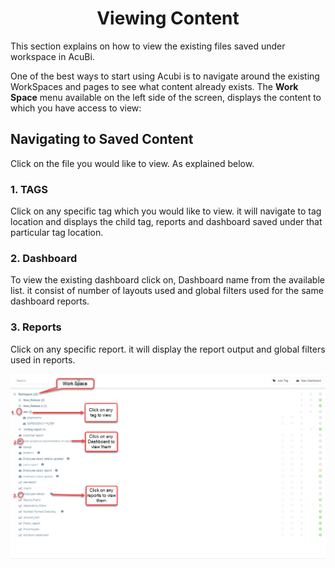 
<center><h1>Viewing Content</h1></center>

This section explains on how to view the existing files saved under workspace in AcuBi.

One of the best ways to start using Acubi is to navigate around the existing WorkSpaces and pages to see what content already exists. The **Work Space** menu available on the left side of the screen, displays the content to which you have access to view:


## Navigating to Saved Content 

Click on the file you would like to view. As explained below.

### 1. TAGS

Click on any specific tag which you would like to view. it will navigate to tag location and displays the child tag, reports and dashboard saved under that particular tag location.

### 2. Dashboard

 To view the existing dashboard click on, Dashboard name from the available list. it consist of number of layouts used and global filters used for the same dashboard reports.
 
 ### 3. Reports
 
 Click on any specific report. it will display the report output and global filters used in reports.

![enter image description here](https://raw.githubusercontent.com/sv18042016/fp1/0545ded450f2a313773cd22169ff96aa6c7db5d2/images/view_list2.png)





<!--stackedit_data:
eyJoaXN0b3J5IjpbODQ0NTM0MTc2LDE0MTcyNDI3NTgsLTE4NT
c4Nzk5NzQsLTk2NjA4MDMxMSwxODE2OTMxMzQwLDE4MzgxOTM0
MjAsMTgzNzQ0NDgyMCwxNzkyMTQ3OTQ3LC0zNDQ1OTQ4NDYsLT
E1NjkwNDgyMjYsMTM5OTczNjAsLTE4MTMxNDAxNzksMTE1OTY0
MzQ5MCwxMTk1MjUzNTExLDcwMTQ3OTA0MiwxNTM2NDY5MjQ4LC
03OTQzMzkzMTQsMTQ2NDc0ODI0MCwtODAwODY3Mzg0LDQ5Nzk2
MzAyOV19
-->